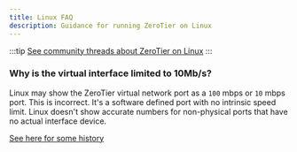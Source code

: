 ```yaml
---
title: Linux FAQ
description: Guidance for running ZeroTier on Linux
---
```


:::tip
[See community threads about ZeroTier on Linux](https://discuss.zerotier.com/search?q=linux)
:::

### Why is the virtual interface limited to 10Mb/s?

Linux may show the ZeroTier virtual network port as a `100` mbps or `10` mbps port. This is incorrect. It's a software defined port with no intrinsic speed limit. Linux doesn't show accurate numbers for non-physical ports that have no actual interface device.

[See here for some history](https://www.phoronix.com/news/Linux-TUN-Driver-1000x)

